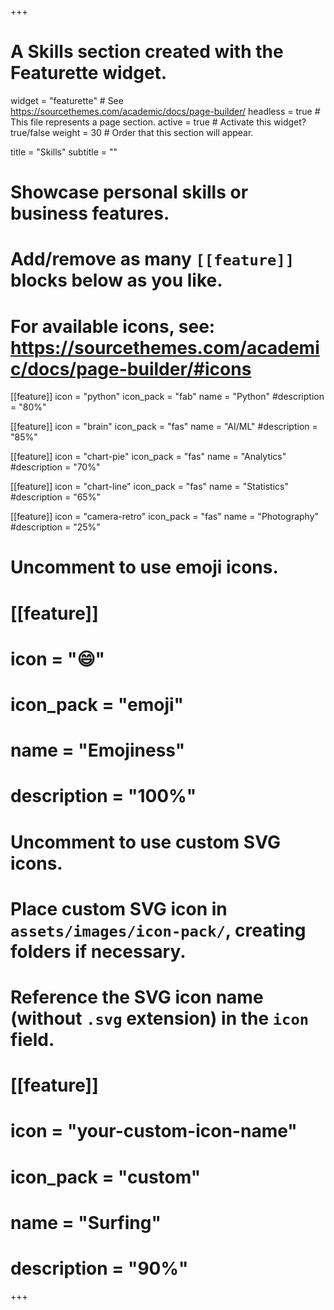 +++
# A Skills section created with the Featurette widget.
widget = "featurette"  # See https://sourcethemes.com/academic/docs/page-builder/
headless = true  # This file represents a page section.
active = true  # Activate this widget? true/false
weight = 30  # Order that this section will appear.

title = "Skills"
subtitle = ""

# Showcase personal skills or business features.
# 
# Add/remove as many `[[feature]]` blocks below as you like.
# 
# For available icons, see: https://sourcethemes.com/academic/docs/page-builder/#icons

[[feature]]
  icon = "python"
  icon_pack = "fab"
  name = "Python"
  #description = "80%"
  
 [[feature]]
  icon = "brain"
  icon_pack = "fas"
  name = "AI/ML"
  #description = "85%"
  
 [[feature]]
  icon = "chart-pie"
  icon_pack = "fas"
  name = "Analytics"
  #description = "70%"
  
[[feature]]
  icon = "chart-line"
  icon_pack = "fas"
  name = "Statistics"
  #description = "65%"  
  
[[feature]]
  icon = "camera-retro"
  icon_pack = "fas"
  name = "Photography"
  #description = "25%"

# Uncomment to use emoji icons.
# [[feature]]
#  icon = ":smile:"
#  icon_pack = "emoji"
#  name = "Emojiness"
#  description = "100%"  

# Uncomment to use custom SVG icons.
# Place custom SVG icon in `assets/images/icon-pack/`, creating folders if necessary.
# Reference the SVG icon name (without `.svg` extension) in the `icon` field.
# [[feature]]
#  icon = "your-custom-icon-name"
#  icon_pack = "custom"
#  name = "Surfing"
#  description = "90%"

+++
